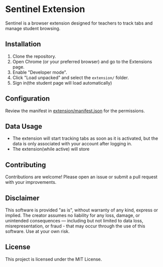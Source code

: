 # Sentinel Extension

Sentinel is a browser extension designed for teachers to track tabs and manage student browsing.

## Installation

1. Clone the repository.
2. Open Chrome (or your preferred browser) and go to the Extensions page.
3. Enable "Developer mode".
4. Click "Load unpacked" and select the `extension/` folder.
5. Sign in(the student page will load automatically)

## Configuration

Review the manifest in [extension/manifest.json](extension/manifest.json) for the permissions.

## Data Usage

- The extension will start tracking tabs as soon as it is activated, but the data is only associated with your account after logging in.
- The extension(while active) will store 

## Contributing

Contributions are welcome! Please open an issue or submit a pull request with your improvements.


## Disclaimer

This software is provided "as is", without warranty of any kind, express or implied. The creator assumes no liability for any loss, damage, or unintended consequences — including but not limited to data loss, misrepresentation, or fraud - that may occur through the use of this software. Use at your own risk.

## License

This project is licensed under the MIT License.

